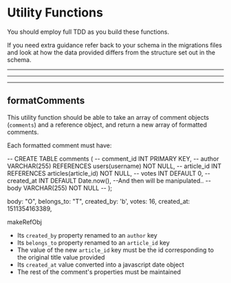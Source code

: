 # Utility Functions

You should employ full TDD as you build these functions.

If you need extra guidance refer back to your schema in the migrations files and look at how the data provided differs from the structure set out in the schema.

---

<!-- ## formatDate

This utility function should be able to take an array (`list`) of objects and return a new array. Each item in the new array must have its timestamp converted into a Javascript date object. Everything else in each item must be maintained.

_hint: Think carefully about how you can test that this has worked - it's not by copying and pasting a sql timestamp from the terminal into your test_ -->

---

<!-- ## makeRefObj

This utility function should be able to take an array (`list`) of objects and return a reference object. The reference object must be keyed by each item's title, with the values being each item's corresponding id. e.g.

`[{ article_id: 1, title: 'A' }]`

will become

`{ A: 1 }` -->

---

## formatComments

This utility function should be able to take an array of comment objects (`comments`) and a reference object, and return a new array of formatted comments.

Each formatted comment must have:

-- CREATE TABLE comments (
--   comment_id INT PRIMARY KEY,
--   author VARCHAR(255) REFERENCES users(username) NOT NULL,
--   article_id INT REFERENCES articles(article_id) NOT NULL,
--   votes INT DEFAULT 0,
--   created_at INT DEFAULT Date.now(), --And then will be manipulated..
--   body VARCHAR(255) NOT NULL
-- );

  body:
    "O",
  belongs_to: "T",
  created_by: 'b',
  votes: 16,
  created_at: 1511354163389,

makeRefObj

- Its `created_by` property renamed to an `author` key
- Its `belongs_to` property renamed to an `article_id` key
- The value of the new `article_id` key must be the id corresponding to the original title value provided
- Its `created_at` value converted into a javascript date object
- The rest of the comment's properties must be maintained
